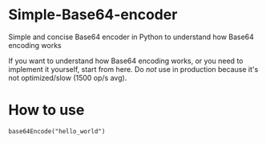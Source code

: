 # Simple-Base64-encoder
Simple and concise Base64 encoder in Python to understand how Base64 encoding works

If you want to understand how Base64 encoding works, or you need to implement it yourself, start from here. Do *not* use in production because it's not optimized/slow (1500 op/s avg).

How to use
==========

`base64Encode("hello_world")`
